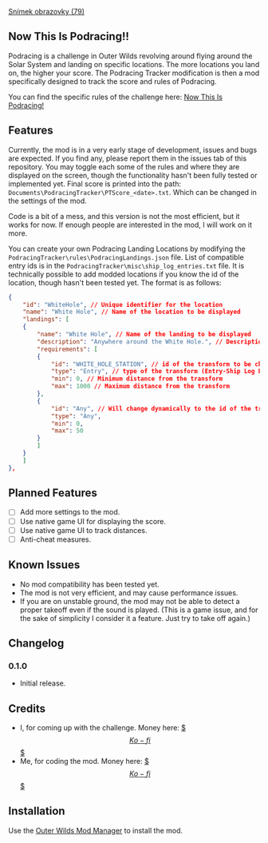 [Snímek obrazovky (79)](https://github.com/user-attachments/assets/bd5dff24-cecd-4835-931d-c25684240b0d)
## Now This Is Podracing!!

Podracing is a challenge in Outer Wilds revolving around flying around the Solar System and landing on specific locations. The more locations you land on, the higher your score.
The Podracing Tracker modification is then a mod specifically designed to track the score and rules of Podracing.

You can find the specific rules of the challenge here: [Now This Is Podracing!](https://docs.google.com/spreadsheets/d/1Bg4JSZbgrWFhUh_O9f2fur0on2GWKHVNhJipSkRYD-I/edit?gid=0#gid=0)

## Features
Currently, the mod is in a very early stage of development, issues and bugs are expected. If you find any, please report them in the issues tab of this repository.
You may toggle each some of the rules and where they are displayed on the screen, though the functionality hasn't been fully tested or implemented yet.
Final score is printed into the path: `Documents\PodracingTracker\PTScore_<date>.txt`. Which can be changed in the settings of the mod.

Code is a bit of a mess, and this version is not the most efficient, but it works for now. If enough people are interested in the mod, I will work on it more.

You can create your own Podracing Landing Locations by modifying the `PodracingTracker\rules\PodracingLandings.json` file. List of compatible entry ids is in the `PodracingTracker\misc\ship_log_entries.txt` file. It is technically possible to add modded locations if you know the id of the location, though hasn't been tested yet.
The format is as follows:
```json
{
    "id": "WhiteHole", // Unique identifier for the location
    "name": "White Hole", // Name of the location to be displayed
    "landings": [
    {
        "name": "White Hole", // Name of the landing to be displayed
        "description": "Anywhere around the White Hole.", // Description of the landing to be displayed
        "requirements": [
        {
            "id": "WHITE_HOLE_STATION", // id of the transform to be checked
            "type": "Entry", // type of the transform (Entry-Ship Log Entry, Body-Planet/Moon, Any-All entries will be checked)
            "min": 0, // Minimum distance from the transform
            "max": 1000 // Maximum distance from the transform
        },
        {
            "id": "Any", // Will change dynamically to the id of the transform that the player is closest to
            "type": "Any",
            "min": 0,
            "max": 50
        }
        ]
    }
    ]
},
```

## Planned Features
- [ ] Add more settings to the mod.
- [ ] Use native game UI for displaying the score.
- [ ] Use native game UI to track distances.
- [ ] Anti-cheat measures.

## Known Issues
- No mod compatibility has been tested yet.
- The mod is not very efficient, and may cause performance issues.
- If you are on unstable ground, the mod may not be able to detect a proper takeoff even if the sound is played. (This is a game issue, and for the sake of simplicity I consider it a feature. Just try to take off again.)

## Changelog
### 0.1.0
- Initial release.

## Credits
- I, for coming up with the challenge. Money here: [$$$Ko-fi$$$](https://ko-fi.com/theiterator)
- Me, for coding the mod. Money here: [$$$Ko-fi$$$](https://ko-fi.com/theiterator)

## Installation
Use the [Outer Wilds Mod Manager](https://outerwildsmods.com/mod-manager) to install the mod.
